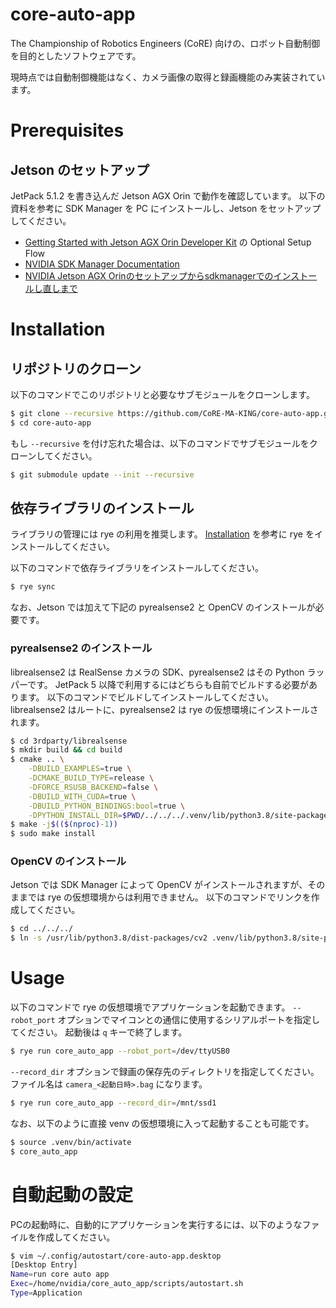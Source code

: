 # core-auto-app

The Championship of Robotics Engineers (CoRE) 向けの、ロボット自動制御を目的としたソフトウェアです。

現時点では自動制御機能はなく、カメラ画像の取得と録画機能のみ実装されています。

# Prerequisites

## Jetson のセットアップ

JetPack 5.1.2 を書き込んだ Jetson AGX Orin で動作を確認しています。
以下の資料を参考に SDK Manager を PC にインストールし、Jetson をセットアップしてください。

- [Getting Started with Jetson AGX Orin Developer Kit](https://developer.nvidia.com/embedded/learn/get-started-jetson-agx-orin-devkit) の Optional Setup Flow
- [NVIDIA SDK Manager Documentation](https://docs.nvidia.com/sdk-manager/)
- [NVIDIA Jetson AGX Orinのセットアップからsdkmanagerでのインストールし直しまで](https://www.souichi.club/deep-learning/jetson-agx-orin/)

# Installation

## リポジトリのクローン

以下のコマンドでこのリポジトリと必要なサブモジュールをクローンします。

```sh
$ git clone --recursive https://github.com/CoRE-MA-KING/core-auto-app.git
$ cd core-auto-app
```

もし `--recursive` を付け忘れた場合は、以下のコマンドでサブモジュールをクローンしてください。

```sh
$ git submodule update --init --recursive
```

## 依存ライブラリのインストール

ライブラリの管理には rye の利用を推奨します。
[Installation](https://rye-up.com/guide/installation/) を参考に rye をインストールしてください。

以下のコマンドで依存ライブラリをインストールしてください。

```sh
$ rye sync
```

なお、Jetson では加えて下記の pyrealsense2 と OpenCV のインストールが必要です。

### pyrealsense2 のインストール

librealsense2 は RealSense カメラの SDK、pyrealsense2 はその Python ラッパーです。
JetPack 5 以降で利用するにはどちらも自前でビルドする必要があります。
以下のコマンドでビルドしてインストールしてください。
librealsense2 はルートに、pyrealsense2 は rye の仮想環境にインストールされます。

```sh
$ cd 3rdparty/librealsense
$ mkdir build && cd build
$ cmake .. \
    -DBUILD_EXAMPLES=true \
    -DCMAKE_BUILD_TYPE=release \
    -DFORCE_RSUSB_BACKEND=false \
    -DBUILD_WITH_CUDA=true \
    -DBUILD_PYTHON_BINDINGS:bool=true \
    -DPYTHON_INSTALL_DIR=$PWD/../../../.venv/lib/python3.8/site-packages
$ make -j$(($(nproc)-1))
$ sudo make install
```

### OpenCV のインストール

Jetson では SDK Manager によって OpenCV がインストールされますが、そのままでは rye の仮想環境からは利用できません。
以下のコマンドでリンクを作成してください。

```sh
$ cd ../../../
$ ln -s /usr/lib/python3.8/dist-packages/cv2 .venv/lib/python3.8/site-packages/cv2
```

# Usage

以下のコマンドで rye の仮想環境でアプリケーションを起動できます。
`--robot_port` オプションでマイコンとの通信に使用するシリアルポートを指定してください。
起動後は `q` キーで終了します。

```sh
$ rye run core_auto_app --robot_port=/dev/ttyUSB0
```

`--record_dir` オプションで録画の保存先のディレクトリを指定してください。ファイル名は `camera_<起動日時>.bag` になります。

```sh
$ rye run core_auto_app --record_dir=/mnt/ssd1
```

なお、以下のように直接 venv の仮想環境に入って起動することも可能です。

```sh
$ source .venv/bin/activate
$ core_auto_app
```

# 自動起動の設定

PCの起動時に、自動的にアプリケーションを実行するには、以下のようなファイルを作成してください。

```sh
$ vim ~/.config/autostart/core-auto-app.desktop
[Desktop Entry]
Name=run core auto app
Exec=/home/nvidia/core_auto_app/scripts/autostart.sh
Type=Application
```

